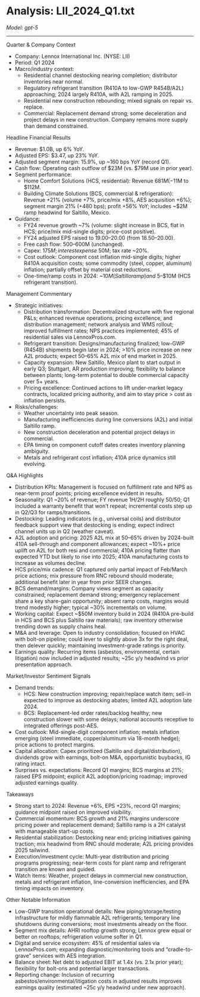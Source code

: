 # Analysis: LII_2024_Q1.txt

*Model: gpt-5*

---

Quarter & Company Context
- Company: Lennox International Inc. (NYSE: LII)
- Period: Q1 2024
- Macro/industry context:
  - Residential channel destocking nearing completion; distributor inventories near normal.
  - Regulatory refrigerant transition (R410A to low-GWP R454B/A2L) approaching; 2024 largely R410A, with A2L ramping in 2025.
  - Residential new construction rebounding; mixed signals on repair vs. replace.
  - Commercial: Replacement demand strong; some deceleration and project delays in new construction. Company remains more supply than demand constrained.

Headline Financial Results
- Revenue: $1.0B, up 6% YoY.
- Adjusted EPS: $3.47, up 23% YoY.
- Adjusted segment margin: 15.9%, up ~160 bps YoY (record Q1).
- Cash flow: Operating cash outflow of $23M (vs. $79M use in prior year).
- Segment performance:
  - Home Comfort Solutions (HCS, residential): Revenue $681M (-1% YoY); price +3%; two-step distribution volumes down mid-teens (destock), direct-to-contractor volumes up low-single digits; segment margin 16.6% (+~30 bps) and profit +$1M to $112M.
  - Building Climate Solutions (BCS, commercial & refrigeration): Revenue +21% (volume +7%, price/mix +8%, AES acquisition +6%); segment margin 21% (+480 bps); profit +56% YoY; includes ~$2M ramp headwind for Saltillo, Mexico.
- Guidance:
  - FY24 revenue growth ~7% (volume: slight increase in BCS, flat in HCS; price/mix mid-single digits; price-cost positive).
  - FY24 adjusted EPS raised to $19.00–$20.00 (from $18.50–$20.00).
  - Free cash flow: $500–$600M (unchanged).
  - Capex: $175M; interest expense ~$50M; tax rate ~20%.
  - Cost outlook: Component cost inflation mid-single digits; higher R410A acquisition costs; some commodity (steel, copper, aluminum) inflation; partially offset by material cost reductions.
  - One-time/ramp costs in 2024: ~$10M (Saltillo ramp) and ~$5–$10M (HCS refrigerant transition).

Management Commentary
- Strategic initiatives:
  - Distribution transformation: Decentralized structure with five regional P&Ls; enhanced revenue operations, pricing excellence, and distribution management; network analysis and WMS rollout; improved fulfillment rates; NPS practices implemented; 45% of residential sales via LennoxPros.com.
  - Refrigerant transition: Designs/manufacturing finalized; low-GWP (R454B) shipments begin later in 2024; >10% price increase on new A2L products; expect 50–65% A2L mix of end market in 2025.
  - Capacity expansion: New Saltillo, Mexico plant to start output in early Q3; Stuttgart, AR production improving; flexibility to balance between plants; long-term potential to double commercial capacity over 5+ years.
  - Pricing excellence: Continued actions to lift under-market legacy contracts, localized pricing authority, and aim to stay price > cost as inflation persists.
- Risks/challenges:
  - Weather uncertainty into peak season.
  - Manufacturing inefficiencies during line conversions (A2L) and initial Saltillo ramp.
  - New construction deceleration and potential project delays in commercial.
  - EPA timing on component cutoff dates creates inventory planning ambiguity.
  - Metals and refrigerant cost inflation; 410A price dynamics still evolving.

Q&A Highlights
- Distribution KPIs: Management is focused on fulfillment rate and NPS as near-term proof points; pricing excellence evident in results.
- Seasonality: Q1 ~20% of revenue; FY revenue 1H/2H roughly 50/50; Q1 included a warranty benefit that won’t repeat; incremental costs step up in Q2/Q3 for ramps/transitions.
- Destocking: Leading indicators (e.g., universal coils) and distributor feedback support view that destocking is ending; expect indirect channel units up in Q2 (weather caveat).
- A2L adoption and pricing: 2025 A2L mix at 50–65% driven by 2024-built 410A sell-through and component allowances; expect ~10%+ price uplift on A2L for both resi and commercial; 410A pricing flatter than expected YTD but likely to rise into 2025; 410A manufacturing costs to increase as volumes decline.
- HCS price/mix cadence: Q1 captured only partial impact of Feb/March price actions; mix pressure from RNC rebound should moderate; additional benefit later in year from prior SEER changes.
- BCS demand/margins: Company views segment as capacity constrained; replacement demand strong; emergency replacement share a key share-gain opportunity; absent ramp costs, margins would trend modestly higher; typical ~30% incrementals on volume.
- Working capital: Expect ~$50M inventory build in 2024 (R410A pre-build in HCS and BCS plus Saltillo raw materials); raw inventory otherwise trending down as supply chains heal.
- M&A and leverage: Open to industry consolidation; focused on HVAC with bolt-on pipeline; could lever to slightly above 3x for the right deal, then delever quickly; maintaining investment-grade ratings is priority.
- Earnings quality: Recurring items (asbestos, environmental, certain litigation) now included in adjusted results; ~25c y/y headwind vs prior presentation approach.

Market/Investor Sentiment Signals
- Demand trends:
  - HCS: New construction improving; repair/replace watch item; sell-in expected to improve as destocking abates; limited A2L adoption late 2024.
  - BCS: Replacement-led order rates/backlog healthy; new construction slower with some delays; national accounts receptive to integrated offerings post-AES.
- Cost outlook: Mid-single-digit component inflation; metals inflation emerging (steel immediate, copper/aluminum via 18-month hedge); price actions to protect margins.
- Capital allocation: Capex prioritized (Saltillo and digital/distribution), dividends grow with earnings, bolt-on M&A, opportunistic buybacks, IG rating intact.
- Surprises vs. expectations: Record Q1 margins; BCS margins at 21%; raised EPS midpoint; explicit A2L adoption/pricing roadmap; improved adjusted earnings quality.

Takeaways
- Strong start to 2024: Revenue +6%, EPS +23%, record Q1 margins; guidance midpoint raised on improved visibility.
- Commercial momentum: BCS growth and 21% margins underscore pricing power and replacement demand; Saltillo ramp is a 2H catalyst with manageable start-up costs.
- Residential stabilization: Destocking near end; pricing initiatives gaining traction; mix headwind from RNC should moderate; A2L pricing provides 2025 tailwind.
- Execution/investment cycle: Multi-year distribution and pricing programs progressing; near-term costs for plant ramp and refrigerant transition are known and guided.
- Watch items: Weather, project delays in commercial new construction, metals and refrigerant inflation, line-conversion inefficiencies, and EPA timing impacts on inventory.

Other Notable Information
- Low-GWP transition operational details: New piping/storage/testing infrastructure for mildly flammable A2L refrigerants; temporary line shutdowns during conversions; most investments already on the floor.
- Segment mix details: AHRI rooftop growth strong; Lennox grew equal or better on rooftops; refrigeration volume softer in Q1.
- Digital and service ecosystem: 45% of residential sales via LennoxPros.com; expanding diagnostic/monitoring tools and “cradle-to-grave” services with AES integration.
- Balance sheet: Net debt to adjusted EBIT at 1.4x (vs. 2.1x prior year); flexibility for bolt-ons and potential larger transactions.
- Reporting change: Inclusion of recurring asbestos/environmental/litigation costs in adjusted results improves earnings quality (estimated ~25c y/y headwind under new approach).
